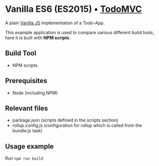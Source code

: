 # Vanilla ES6 (ES2015) • [TodoMVC](http://todomvc.com)

A plain [Vanilla JS](http://todomvc.com/examples/vanillajs/) implementation of a Todo-App.

This example application is used to compare various different build tools, here it is built with **NPM scripts**.

## Build Tool
* NPM scripts

## Prerequisites
* Node (including NPM)

## Relevant files
* package.json (scripts defined in the scripts section)
* rollup.config.js (configuration for rollup which is called from the bundle:js task)

## Usage example
Run `npm run build`
